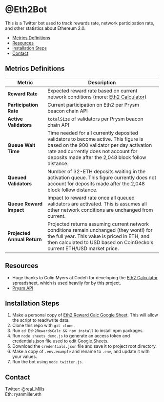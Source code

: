 # @Eth2Bot
This is a Twitter bot used to track rewards rate, network participation rate, and other statistics about Ethereum 2.0.  

- [Metrics Definitions](#metrics-definitions)  
- [Resources](#resources)
- [Installation Steps](#installation-steps)
- [Contact](#contact)

## Metrics Definitions

| Metric      | Description |
| ----------- | ----------- |
| **Reward Rate**      | Expected reward rate based on current network conditions (more: [Eth2 Calculator](bit.ly/eth2-calc))       |
| **Participation Rate**   | Current participation on Eth2 per Prysm beacon chain API      |
| **Active Validators**   | `totalSize` of validators per Prysm beacon chain API      |
| **Queue Wait Time**   | Time needed for all currently deposited validators to become active. This figure is based on the 900 validator per day activation rate and currently does not account for deposits made after the 2,048 block follow distance.    |
| **Queued Validators**   | Number of 32-ETH deposits waiting in the activation queue. This figure currently does not account for deposits made after the 2,048 block follow distance.    |
| **Queue Reward Impact**   | Impact to reward rate once all queued validators are activated. This is assumes all other network conditions are unchanged from current.    |
| **Projected Annual Return**   | Projected returns assuming current network conditions remain unchanged (they wont!) for the full year. This value is priced in ETH, and then calculated to USD based on CoinGecko's current ETH/USD market price.    |

  
## Resources
- Huge thanks to Colin Myers at Codefi for developing the [Eth2 Calculator](bit.ly/eth2-calc) spreadsheet, which is used heavily for by this project.
- [Prysm API](https://api.prylabs.network/#/)

## Installation Steps
1. Make a personal copy of [Eth2 Reward Calc Google Sheet](bit.ly/eth2-calc). This will allow the script to read/write data.
1. Clone this repo with `git clone`.
1. Run `cd Eth2RewardsCalc && npm install` to install npm packages.
1. Run `node sheets_demo.js` to generate an access token and credentials.json file used to edit Google.Sheets.
1. Download the `credentials.json` file and save it to project root directory.
1. Make a copy of `.env.example` and rename to `.env`, and update it with your values.
1. Run the bot using `node twitter.js`.


## Contact
Twitter: @real_Mills  
Eth: ryanmiller.eth
